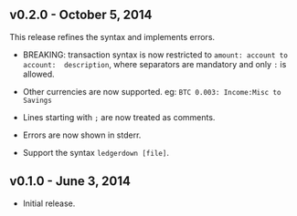 ## v0.2.0 - October 5, 2014

This release refines the syntax and implements errors.

* BREAKING: transaction syntax is now restricted to `amount: account to account: 
description`, where separators are mandatory and only `:` is allowed.

* Other currencies are now supported. eg: `BTC 0.003: Income:Misc to Savings`

* Lines starting with `;` are now treated as comments.

* Errors are now shown in stderr.

* Support the syntax `ledgerdown [file]`.

## v0.1.0 - June 3, 2014

* Initial release.
